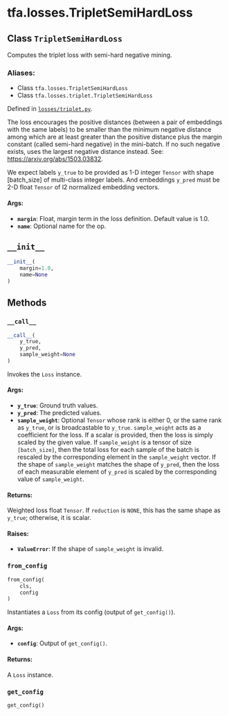 <div itemscope itemtype="http://developers.google.com/ReferenceObject">
<meta itemprop="name" content="tfa.losses.TripletSemiHardLoss" />
<meta itemprop="path" content="Stable" />
<meta itemprop="property" content="__call__"/>
<meta itemprop="property" content="__init__"/>
<meta itemprop="property" content="from_config"/>
<meta itemprop="property" content="get_config"/>
</div>

# tfa.losses.TripletSemiHardLoss

## Class `TripletSemiHardLoss`

Computes the triplet loss with semi-hard negative mining.



### Aliases:

* Class `tfa.losses.TripletSemiHardLoss`
* Class `tfa.losses.triplet.TripletSemiHardLoss`



Defined in [`losses/triplet.py`](https://github.com/tensorflow/addons/tree/r0.3/tensorflow_addons/losses/triplet.py).

<!-- Placeholder for "Used in" -->

The loss encourages the positive distances (between a pair of embeddings
with the same labels) to be smaller than the minimum negative distance
among which are at least greater than the positive distance plus the
margin constant (called semi-hard negative) in the mini-batch.
If no such negative exists, uses the largest negative distance instead.
See: https://arxiv.org/abs/1503.03832.

We expect labels `y_true` to be provided as 1-D integer `Tensor` with shape
[batch_size] of multi-class integer labels. And embeddings `y_pred` must be
2-D float `Tensor` of l2 normalized embedding vectors.

#### Args:

* <b>`margin`</b>: Float, margin term in the loss definition. Default value is 1.0.
* <b>`name`</b>: Optional name for the op.

<h2 id="__init__"><code>__init__</code></h2>

``` python
__init__(
    margin=1.0,
    name=None
)
```





## Methods

<h3 id="__call__"><code>__call__</code></h3>

``` python
__call__(
    y_true,
    y_pred,
    sample_weight=None
)
```

Invokes the `Loss` instance.

#### Args:

* <b>`y_true`</b>: Ground truth values.
* <b>`y_pred`</b>: The predicted values.
* <b>`sample_weight`</b>: Optional `Tensor` whose rank is either 0, or the same rank
    as `y_true`, or is broadcastable to `y_true`. `sample_weight` acts as a
    coefficient for the loss. If a scalar is provided, then the loss is
    simply scaled by the given value. If `sample_weight` is a tensor of size
    `[batch_size]`, then the total loss for each sample of the batch is
    rescaled by the corresponding element in the `sample_weight` vector. If
    the shape of `sample_weight` matches the shape of `y_pred`, then the
    loss of each measurable element of `y_pred` is scaled by the
    corresponding value of `sample_weight`.


#### Returns:

Weighted loss float `Tensor`. If `reduction` is `NONE`, this has the same
  shape as `y_true`; otherwise, it is scalar.


#### Raises:

* <b>`ValueError`</b>: If the shape of `sample_weight` is invalid.

<h3 id="from_config"><code>from_config</code></h3>

``` python
from_config(
    cls,
    config
)
```

Instantiates a `Loss` from its config (output of `get_config()`).

#### Args:

* <b>`config`</b>: Output of `get_config()`.


#### Returns:

A `Loss` instance.

<h3 id="get_config"><code>get_config</code></h3>

``` python
get_config()
```






